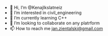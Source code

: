 - 👋 Hi, I’m @KenajIkslatneiz
- 👀 I’m interested in civil_engineering
- 🌱 I’m currently learning C++
- 💞️ I’m looking to collaborate on any platrform
- 📫 How to reach me jan.zientalski@gmail.com

<!---
KenajIkslatneiz/KenajIkslatneiz is a ✨ special ✨ repository because its `README.md` (this file) appears on your GitHub profile.
You can click the Preview link to take a look at your changes.
--->
